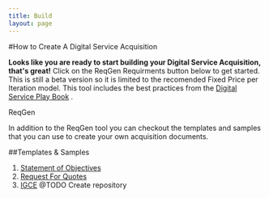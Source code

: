 ```yaml
---
title: Build
layout: page
---
```


#How to Create A Digital Service Acquisition 


<strong>Looks like you are ready to start building your Digital Service Acquisition, that's great!</strong> Click on the ReqGen Requirments button below to get started. This is still a beta version so it is limited to the recomended Fixed Price per Iteration model. This tool includes the best practices from the <a href="https://playbook.cio.gov/">Digital Service Play Book</a>
.

<div <a  class="button_wrapper" href="https://acquisition-planning-beta.herokuapp.com" type="button">ReqGen</button>
 </a> </div>

In addition to the ReqGen tool you can checkout the templates and samples that you can use to create your own acquisition documents.
<span class="anchor" id="data-custodian-development"></span>

##Templates & Samples

1. [Statement of Objectives](/developers)
2. [Request For Quotes](https://github.com/energyos/OpenESPI-Common-java/blob/master/etc/espiDerived.xsd)
3. [IGCE](/library/video)
@TODO Create repository


